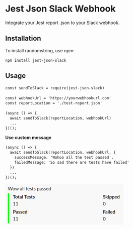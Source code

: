 # Jest Json Slack Webhook

Integrate your Jest report .json to your Slack webhook.

## Installation
To install randomstring, use npm:

```
npm install jest-json-slack
```

## Usage

```
const sendToSlack = require(jest-json-slack)

const webhookUrl = 'https://yourwebhookurl.com'
const reportLocation = './test-report.json'

(async () => {
  await sendToSlack(reportLocation, webhookUrl)
  ...
})();

```

**Use custom message**

```
(async () => {
  await sendToSlack(reportLocation, webhookUrl, {
    successMessage: 'Wohoo all the test passed',
    failedMessage: 'So sad there are tests have failed'
  })
  ...
})();
```

![Sample Screenshot](assets/sample_message.png)